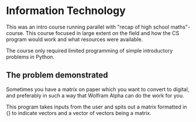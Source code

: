 # Information Technology
This was an intro course running parallel with "recap of high school maths"-course. This course focused in large extent on the field and how the CS program would work and what resources were available.

The course only required limited programming of simple introductory problems in Python.

## The problem demonstrated
Sometimes you have a matrix on paper which you want to convert to digital, and preferably in such a way that Wolfram Alpha can do the work for you. 

This program takes inputs from the user and spits out a matrix formatted in {} to indicate vectors and a vector of vectors being a matrix.